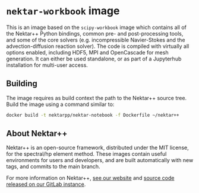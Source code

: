 # `nektar-workbook` image

This is an image based on the `scipy-workbook` image which contains all of the
Nektar++ Python bindings, common pre- and post-processing tools, and some of the
core solvers (e.g. incompressible Navier-Stokes and the advection-diffusion
reaction solver). The code is compiled with virtually all options enabled,
including HDF5, MPI and OpenCascade for mesh generation. It can either be used
standalone, or as part of a Jupyterhub installation for multi-user access.

## Building

The image requires as build context the path to the Nektar++ source tree.  Build
the image using a command similar to:

```sh
docker build -t nektarpp/nektar-notebook -f Dockerfile ~/nektar++
```

## About Nektar++

Nektar++ is an open-source framework, distributed under the MIT license, for the
spectral/hp element method. These images contain useful environments for users
and developers, and are built automatically with new tags, and commits to the
main branch.

For more information on Nektar++, [see our website](https://www.nektar.info) and
[source code released on our GitLab
instance](https://gitlab.nektar.info/nektar/nektar).


